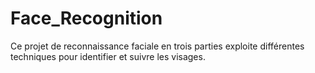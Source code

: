 # Face_Recognition
Ce projet de reconnaissance faciale en trois parties exploite différentes techniques pour identifier et suivre les visages. 
